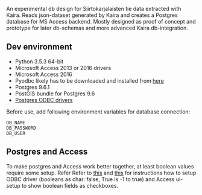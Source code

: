 An experimental db design for Siirtokarjalaisten tie data extracted with Kaira. Reads json-dataset generated by Kaira and creates
a Postgres database for MS Access backend. Mostly designed as proof of concept and prototype for later db-schemas
and more advanced Kaira db-integration.

## Dev environment
* Python 3.5.3 64-bit
* Microsoft Access 2013 or 2016 drivers
* Microsoft Access 2016
* Pyodbc likely has to be downloaded and installed from [here](http://www.lfd.uci.edu/~gohlke/pythonlibs/#pyodbc)
* Postgres 9.6.1
* PostGIS bundle for Postgres 9.6
* [Postgres ODBC drivers](https://www.postgresql.org/ftp/odbc/versions/) 

Before use, add following environment variables for database connection:
```
DB_NAME
DB_PASSWORD
DB_USER
```

## Postgres and Access
To make postgres and Access work better together, at least boolean values require some setup. Refer
Refer to [this](http://www.postgresonline.com/journal/archives/24-Using-MS-Access-with-PostgreSQL.html) and [this](http://bahut.alma.ch/2006/04/access-odbc-postgresql-boolean-mess.html) for instructions
how to setup ODBC driver (booleans as char: false, True is -1 to true) and Access ui-setup to show boolean fields as checkboxes.